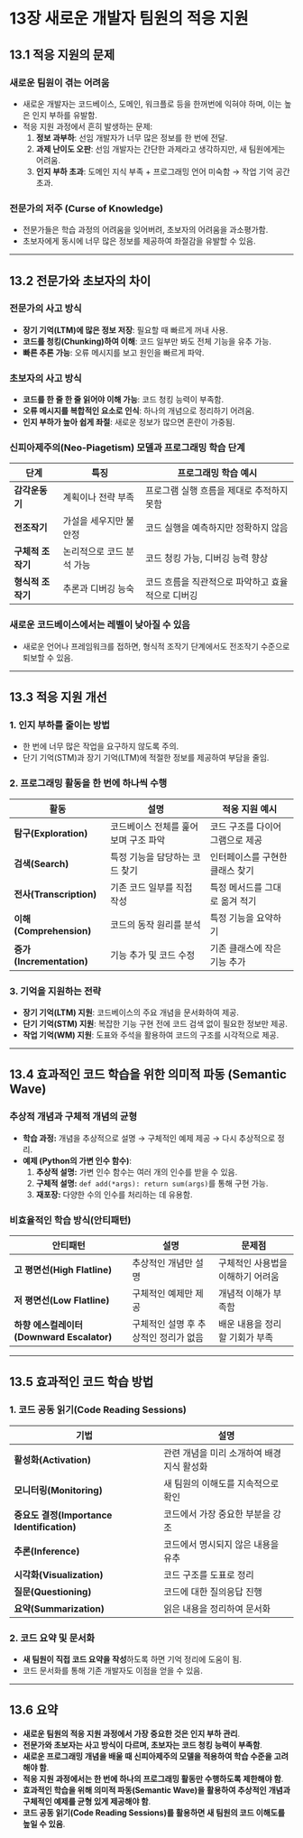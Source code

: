 # **13장 새로운 개발자 팀원의 적응 지원**

## **13.1 적응 지원의 문제**
### **새로운 팀원이 겪는 어려움**
- 새로운 개발자는 코드베이스, 도메인, 워크플로 등을 한꺼번에 익혀야 하며, 이는 높은 인지 부하를 유발함.
- 적응 지원 과정에서 흔히 발생하는 문제:
    1. **정보 과부하**: 선임 개발자가 너무 많은 정보를 한 번에 전달.
    2. **과제 난이도 오판**: 선임 개발자는 간단한 과제라고 생각하지만, 새 팀원에게는 어려움.
    3. **인지 부하 초과**: 도메인 지식 부족 + 프로그래밍 언어 미숙함 → 작업 기억 공간 초과.

### **전문가의 저주 (Curse of Knowledge)**
- 전문가들은 학습 과정의 어려움을 잊어버려, 초보자의 어려움을 과소평가함.
- 초보자에게 동시에 너무 많은 정보를 제공하여 좌절감을 유발할 수 있음.

---

## **13.2 전문가와 초보자의 차이**
### **전문가의 사고 방식**
- **장기 기억(LTM)에 많은 정보 저장**: 필요할 때 빠르게 꺼내 사용.
- **코드를 청킹(Chunking)하여 이해**: 코드 일부만 봐도 전체 기능을 유추 가능.
- **빠른 추론 가능**: 오류 메시지를 보고 원인을 빠르게 파악.

### **초보자의 사고 방식**
- **코드를 한 줄 한 줄 읽어야 이해 가능**: 코드 청킹 능력이 부족함.
- **오류 메시지를 복합적인 요소로 인식**: 하나의 개념으로 정리하기 어려움.
- **인지 부하가 높아 쉽게 좌절**: 새로운 정보가 많으면 혼란이 가중됨.

### **신피아제주의(Neo-Piagetism) 모델과 프로그래밍 학습 단계**
| 단계 | 특징 | 프로그래밍 학습 예시 |
|------|------|------------------|
| **감각운동기** | 계획이나 전략 부족 | 프로그램 실행 흐름을 제대로 추적하지 못함 |
| **전조작기** | 가설을 세우지만 불안정 | 코드 실행을 예측하지만 정확하지 않음 |
| **구체적 조작기** | 논리적으로 코드 분석 가능 | 코드 청킹 가능, 디버깅 능력 향상 |
| **형식적 조작기** | 추론과 디버깅 능숙 | 코드 흐름을 직관적으로 파악하고 효율적으로 디버깅 |

### **새로운 코드베이스에서는 레벨이 낮아질 수 있음**
- 새로운 언어나 프레임워크를 접하면, 형식적 조작기 단계에서도 전조작기 수준으로 퇴보할 수 있음.

---

## **13.3 적응 지원 개선**
### **1. 인지 부하를 줄이는 방법**
- 한 번에 너무 많은 작업을 요구하지 않도록 주의.
- 단기 기억(STM)과 장기 기억(LTM)에 적절한 정보를 제공하여 부담을 줄임.

### **2. 프로그래밍 활동을 한 번에 하나씩 수행**
| 활동 | 설명 | 적응 지원 예시 |
|------|------|----------------|
| **탐구(Exploration)** | 코드베이스 전체를 훑어보며 구조 파악 | 코드 구조를 다이어그램으로 제공 |
| **검색(Search)** | 특정 기능을 담당하는 코드 찾기 | 인터페이스를 구현한 클래스 찾기 |
| **전사(Transcription)** | 기존 코드 일부를 직접 작성 | 특정 메서드를 그대로 옮겨 적기 |
| **이해(Comprehension)** | 코드의 동작 원리를 분석 | 특정 기능을 요약하기 |
| **증가(Incrementation)** | 기능 추가 및 코드 수정 | 기존 클래스에 작은 기능 추가 |

### **3. 기억을 지원하는 전략**
- **장기 기억(LTM) 지원**: 코드베이스의 주요 개념을 문서화하여 제공.
- **단기 기억(STM) 지원**: 복잡한 기능 구현 전에 코드 검색 없이 필요한 정보만 제공.
- **작업 기억(WM) 지원**: 도표와 주석을 활용하여 코드의 구조를 시각적으로 제공.

---

## **13.4 효과적인 코드 학습을 위한 의미적 파동 (Semantic Wave)**
### **추상적 개념과 구체적 개념의 균형**
- **학습 과정:** 개념을 추상적으로 설명 → 구체적인 예제 제공 → 다시 추상적으로 정리.
- **예제 (Python의 가변 인수 함수)**:
    1. **추상적 설명:** 가변 인수 함수는 여러 개의 인수를 받을 수 있음.
    2. **구체적 설명:** `def add(*args): return sum(args)`를 통해 구현 가능.
    3. **재포장:** 다양한 수의 인수를 처리하는 데 유용함.

### **비효율적인 학습 방식(안티패턴)**
| 안티패턴 | 설명 | 문제점 |
|---------|------|-------|
| **고 평면선(High Flatline)** | 추상적인 개념만 설명 | 구체적인 사용법을 이해하기 어려움 |
| **저 평면선(Low Flatline)** | 구체적인 예제만 제공 | 개념적 이해가 부족함 |
| **하향 에스컬레이터(Downward Escalator)** | 구체적인 설명 후 추상적인 정리가 없음 | 배운 내용을 정리할 기회가 부족 |

---

## **13.5 효과적인 코드 학습 방법**
### **1. 코드 공동 읽기(Code Reading Sessions)**
| 기법 | 설명 |
|------|------|
| **활성화(Activation)** | 관련 개념을 미리 소개하여 배경 지식 활성화 |
| **모니터링(Monitoring)** | 새 팀원의 이해도를 지속적으로 확인 |
| **중요도 결정(Importance Identification)** | 코드에서 가장 중요한 부분을 강조 |
| **추론(Inference)** | 코드에서 명시되지 않은 내용을 유추 |
| **시각화(Visualization)** | 코드 구조를 도표로 정리 |
| **질문(Questioning)** | 코드에 대한 질의응답 진행 |
| **요약(Summarization)** | 읽은 내용을 정리하여 문서화 |

### **2. 코드 요약 및 문서화**
- **새 팀원이 직접 코드 요약을 작성**하도록 하면 기억 정리에 도움이 됨.
- 코드 문서화를 통해 기존 개발자도 이점을 얻을 수 있음.

---

## **13.6 요약**
- **새로운 팀원의 적응 지원 과정에서 가장 중요한 것은 인지 부하 관리**.
- **전문가와 초보자는 사고 방식이 다르며, 초보자는 코드 청킹 능력이 부족함**.
- **새로운 프로그래밍 개념을 배울 때 신피아제주의 모델을 적용하여 학습 수준을 고려해야 함**.
- **적응 지원 과정에서는 한 번에 하나의 프로그래밍 활동만 수행하도록 제한해야 함**.
- **효과적인 학습을 위해 의미적 파동(Semantic Wave)을 활용하여 추상적인 개념과 구체적인 예제를 균형 있게 제공해야 함**.
- **코드 공동 읽기(Code Reading Sessions)를 활용하면 새 팀원의 코드 이해도를 높일 수 있음**.